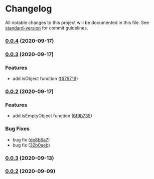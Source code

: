 # Changelog

All notable changes to this project will be documented in this file. See [standard-version](https://github.com/conventional-changelog/standard-version) for commit guidelines.

### [0.0.4](https://github.com/yincw/dora/compare/v0.0.3...v0.0.4) (2020-09-17)

### [0.0.3](https://github.com/yincw/dora/compare/v0.0.2...v0.0.3) (2020-09-17)


### Features

* add isObject function ([f679719](https://github.com/yincw/dora/commit/f6797196a8f78c189ce94d3c6e29cc3f0aa40acb))

### [0.0.2](https://github.com/yincw/dora/compare/v1.1.3...v0.0.2) (2020-09-17)


### Features

* add isEmptyObject function ([6f9b735](https://github.com/yincw/dora/commit/6f9b735b4047848f237f5f2b0a52b172b2526c71))


### Bug Fixes

* bug fix ([de8b6a7](https://github.com/yincw/dora/commit/de8b6a73c042e5441ffd9f8641d9731c3b2dc5b6))
* bug fix ([32b0aeb](https://github.com/yincw/dora/commit/32b0aeb9889cd26ea990ba3005c85258ca5358de))

### [0.0.3](https://github.com/yincw/dora/compare/v0.0.2...v0.0.3) (2020-09-13)

### [0.0.2](https://github.com/yincw/dora/compare/v1.2.1...v0.0.2) (2020-09-09)
